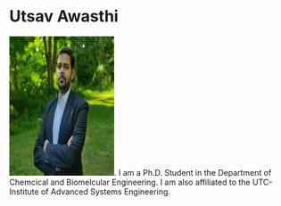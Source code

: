 # Utsav Awasthi

<img src="/Photo.jpg" width="188" height="250">.
I am a Ph.D. Student in the Department of Chemcical and Biomelcular Engineering. I am also affiliated to the UTC-Institute of Advanced Systems Engineering.

